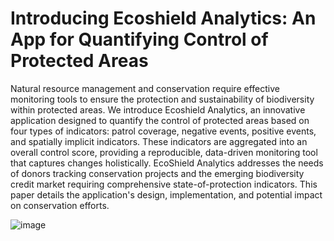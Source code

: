 # Introducing Ecoshield Analytics: An App for Quantifying Control of Protected Areas
Natural resource management and conservation require effective monitoring tools to ensure the protection and sustainability of biodiversity within protected areas. We introduce Ecoshield Analytics, an innovative application designed to quantify the control of protected areas based on four types of indicators: patrol coverage, negative events, positive events, and spatially implicit indicators. These indicators are aggregated into an overall control score, providing a reproducible, data-driven monitoring tool that captures changes holistically. EcoShield Analytics addresses the needs of donors tracking conservation projects and the emerging biodiversity credit market requiring comprehensive state-of-protection indicators. This paper details the application's design, implementation, and potential impact on conservation efforts.

![image](https://github.com/Manuel-Weber-ETH/ecoshieldanalytics/assets/118481837/994029fa-208e-4d3d-8aef-9de22e277382)

